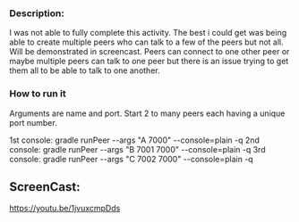 ### Description:
I was not able to fully complete this activity. The best i could get was being able to create multiple peers who can talk to a few of the peers but not all. Will be demonstrated in screencast. Peers can connect to one other peer or maybe multiple peers can talk to one peer but there is an issue trying to get them all to be able to talk to one another.

### How to run it

Arguments are name and port. Start 2 to many peers each having a unique port number. 

1st console: gradle runPeer --args "A 7000" --console=plain -q
2nd console: gradle runPeer --args "B 7001 7000" --console=plain -q
3rd console: gradle runPeer --args "C 7002 7000" --console=plain -q


## ScreenCast:
https://youtu.be/1jvuxcmpDds 

